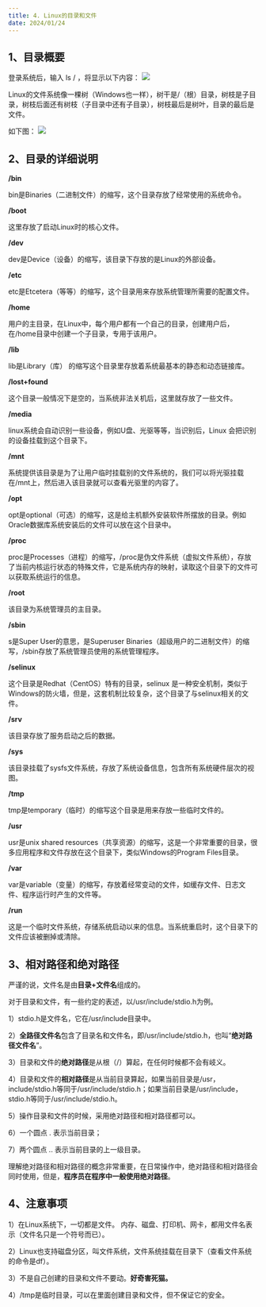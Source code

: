 ```yaml
---
title: 4. Linux的目录和文件
date: 2024/01/24
---
```

## 1、目录概要

登录系统后，输入 ls / ，将显示以下内容：
![](/image/image_4_sUmzXQwQpC.png)

Linux的文件系统像一棵树（Windows也一样），树干是/（根）目录，树枝是子目录，树枝后面还有树枝（子目录中还有子目录），树枝最后是树叶，目录的最后是文件。

如下图：
![](/image/image_5_PgRmLqgFyT.png)

## 2、目录的详细说明

**/bin**

bin是Binaries（二进制文件）的缩写，这个目录存放了经常使用的系统命令。

**/boot**

这里存放了启动Linux时的核心文件。

**/dev**

dev是Device（设备）的缩写，该目录下存放的是Linux的外部设备。

**/etc**

etc是Etcetera（等等）的缩写，这个目录用来存放系统管理所需要的配置文件。

**/home**

用户的主目录，在Linux中，每个用户都有一个自己的目录，创建用户后，在/home目录中创建一个子目录，专用于该用户。

**/lib**

lib是Library（库） 的缩写这个目录里存放着系统最基本的静态和动态链接库。

**/lost+found**

这个目录一般情况下是空的，当系统非法关机后，这里就存放了一些文件。

**/media**

linux系统会自动识别一些设备，例如U盘、光驱等等，当识别后，Linux 会把识别的设备挂载到这个目录下。

**/mnt**

系统提供该目录是为了让用户临时挂载别的文件系统的，我们可以将光驱挂载在/mnt上，然后进入该目录就可以查看光驱里的内容了。

**/opt**

opt是optional（可选）的缩写，这是给主机额外安装软件所摆放的目录。例如Oracle数据库系统安装后的文件可以放在这个目录中。

**/proc**

proc是Processes（进程）的缩写，/proc是伪文件系统（虚拟文件系统），存放了当前内核运行状态的特殊文件，它是系统内存的映射，读取这个目录下的文件可以获取系统运行的信息。

**/root**

该目录为系统管理员的主目录。

**/sbin**

s是Super User的意思，是Superuser Binaries（超级用户的二进制文件）的缩写，/sbin存放了系统管理员使用的系统管理程序。

**/selinux**

这个目录是Redhat（CentOS）特有的目录，selinux 是一种安全机制，类似于Windows的防火墙，但是，这套机制比较复杂，这个目录了与selinux相关的文件。

**/srv**

该目录存放了服务启动之后的数据。

**/sys**

该目录挂载了sysfs文件系统，存放了系统设备信息，包含所有系统硬件层次的视图。

**/tmp**

tmp是temporary（临时）的缩写这个目录是用来存放一些临时文件的。

**/usr**

usr是unix shared resources（共享资源）的缩写，这是一个非常重要的目录，很多应用程序和文件存放在这个目录下，类似Windows的Program Files目录。

**/var**

var是variable（变量）的缩写，存放着经常变动的文件，如缓存文件、日志文件、程序运行时产生的文件等。

**/run**

这是一个临时文件系统，存储系统启动以来的信息。当系统重启时，这个目录下的文件应该被删掉或清除。

## 3、相对路径和绝对路径

严谨的说，文件名是由**目录+文件名**组成的。

对于目录和文件，有一些约定的表述，以/usr/include/stdio.h为例。

1）stdio.h是文件名，它在/usr/include目录中。

2）**全路径文件名**包含了目录名和文件名，即/usr/include/stdio.h，也叫“**绝对路径文件名**”。

3）目录和文件的**绝对路径**是从根（/）算起，在任何时候都不会有岐义。

4）目录和文件的**相对路径**是从当前目录算起，如果当前目录是/usr，include/stdio.h等同于/usr/include/stdio.h；如果当前目录是/usr/include，stdio.h等同于/usr/include/stdio.h。

5）操作目录和文件的时候，采用绝对路径和相对路径都可以。

6）一个圆点 . 表示当前目录；

7）两个圆点 .. 表示当前目录的上一级目录。

理解绝对路径和相对路径的概念非常重要，在日常操作中，绝对路径和相对路径会同时使用，但是，**程序员在程序中一般使用绝对路径**。

## 4、注意事项

1）在Linux系统下，一切都是文件。 内存、磁盘、打印机、网卡，都用文件名表示（文件名只是一个符号而已）。

2）Linux也支持磁盘分区，叫文件系统，文件系统挂载在目录下（查看文件系统的命令是df）。

3）不是自己创建的目录和文件不要动。**好奇害死猫。**

4）/tmp是临时目录，可以在里面创建目录和文件，但不保证它的安全。
